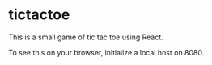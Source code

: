 # tictactoe
This is a small game of tic tac toe using React. 

To see this on your browser, initialize a local host on 8080. 
